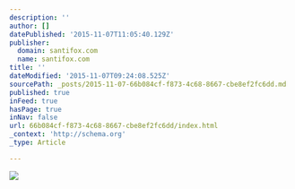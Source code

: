 ```yaml
---
description: ''
author: []
datePublished: '2015-11-07T11:05:40.129Z'
publisher:
  domain: santifox.com
  name: santifox.com
title: ''
dateModified: '2015-11-07T09:24:08.525Z'
sourcePath: _posts/2015-11-07-66b084cf-f873-4c68-8667-cbe8ef2fc6dd.md
published: true
inFeed: true
hasPage: true
inNav: false
url: 66b084cf-f873-4c68-8667-cbe8ef2fc6dd/index.html
_context: 'http://schema.org'
_type: Article

---
```

![](http://payload142.cargocollective.com/1/0/3626/5142957/nervo-santifoxcom-111_o.jpg)